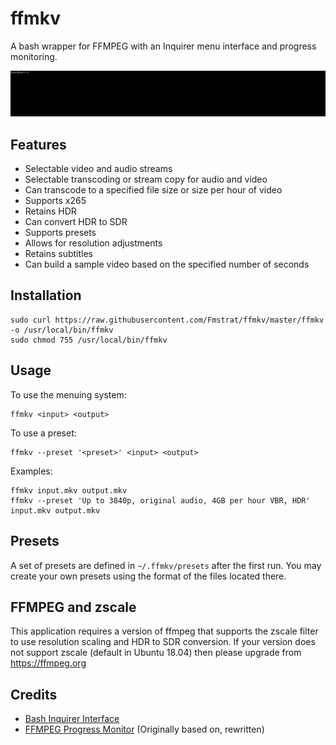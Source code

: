 # ffmkv

A bash wrapper for FFMPEG with an Inquirer menu interface and progress monitoring.

<img src="screenshots/demo.gif">

## Features
- Selectable video and audio streams
- Selectable transcoding or stream copy for audio and video
- Can transcode to a specified file size or size per hour of video
- Supports x265
- Retains HDR
- Can convert HDR to SDR
- Supports presets
- Allows for resolution adjustments
- Retains subtitles
- Can build a sample video based on the specified number of seconds

## Installation
```
sudo curl https://raw.githubusercontent.com/Fmstrat/ffmkv/master/ffmkv -o /usr/local/bin/ffmkv
sudo chmod 755 /usr/local/bin/ffmkv
```

## Usage
To use the menuing system:
```
ffmkv <input> <output>
```

To use a preset:
```
ffmkv --preset '<preset>' <input> <output>
```

Examples:
```
ffmkv input.mkv output.mkv
ffmkv --preset 'Up to 3840p, original audio, 4GB per hour VBR, HDR' input.mkv output.mkv
```

## Presets
A set of presets are defined in `~/.ffmkv/presets` after the first run. You may create your own presets using the format of the files located there.

## FFMPEG and zscale
This application requires a version of ffmpeg that supports the zscale filter to use resolution scaling and HDR to SDR conversion. If your version does not support zscale (default in Ubuntu 18.04) then please upgrade from https://ffmpeg.org

## Credits
- [Bash Inquirer Interface](https://www.github.com/tanhauhau/Inquirer.sh)
- [FFMPEG Progress Monitor](https://gist.github.com/pruperting/397509/) (Originally based on, rewritten)